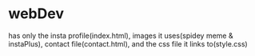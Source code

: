 # webDev
has only the insta profile(index.html), images it uses(spidey meme & instaPlus), contact file(contact.html), and the css file it links to(style.css)
